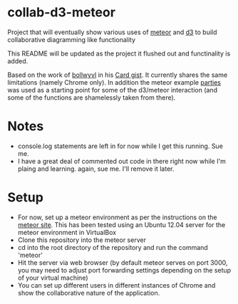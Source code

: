 # collab-d3-meteor

Project that will eventually show various uses of [meteor](http://meteor.com/) and [d3](http://d3js.org/) to build collaborative diagramming like functionality

This README will be updated as the project it flushed out and functinality is added.

Based on the work of [bollwyvl](https://github.com/bollwyvl) in his [Card gist](https://gist.github.com/bollwyvl/5599335). It currently shares the same limitations (namely Chrome only). 
In addition the meteor example [parties](http://meteor.com/examples/parties) was used as a starting point for some of the d3/meteor interaction (and some of the functions are shamelessly taken from there).

# Notes
* console.log statements are left in for now while I get this running. Sue me.
* I have a great deal of commented out code in there right now while I'm plaing and learning. again, sue me. I'll remove it later.

# Setup
* For now, set up a meteor environment as per the instructions on the [meteor site](http://docs.meteor.com/). This has been tested using an Ubuntu 12.04 server for the meteor environment in VirtualBox
* Clone this repository into the meteor server
* cd into the root directory of the repository and run the command 'meteor'
* Hit the server via web browser (by default meteor serves on port 3000, you may need to adjust port forwarding settings depending on the setup of your virtual machine)
* You can set up different users in different instances of Chrome and show the collaborative nature of the application.